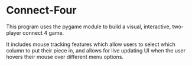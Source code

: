 # Connect-Four

This program uses the pygame module to build a visual, interactive, two-player connect 4 game.

It includes mouse tracking features which allow users to select which column to put their piece in, and allows for live updating UI when the user hovers their mouse over different menu options.
